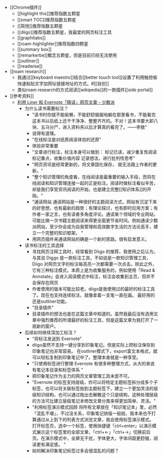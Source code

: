- [[Chrome插件]]
    - [[highlight this]]推荐指数五颗星
    - [[smart TOC]]推荐指数五颗星
    - [[简悦]]推荐指数五颗星
    - [[diigo]]推荐指数五颗星，我最爱的网页标注工具
    - [[graphitabs]]
    - [[roam-highlighter]]推荐指数四颗星
    - [[summary box]]
    - [[remarkerbe]]概念五颗星，但是目前已经无法使用
    - [[outliner]]
    - [[readwise]]
- [[roam research]]
    - 我通过[[keyboard maestro]]结合[[better touch tool]]设置了利用触控板快速粘贴文字加网址链接地址的方式。#[[自创]]
    - 类似roam research的方式阅读[[wikipedia]]的一款插件[[side portal]]
- [[参考资料]]
    - [利用 Liner 和 Evernote「精读」网页文章 - 少数派](https://www.diigo.com/outliner/diigo_items/904019/12128769/484509263?key=34d57b46e1)
        - 为什么读书需要标注？
            - "读书时你就不能偷懒，不能舒舒服服地躺在那里看书，不能看完这本书以后纸上还干干净净、整整齐齐的。不对！这本书要大卸八块、五马分尸，进入资料夹以后才算真的看完了。——李敖"
            - 说得有道理。
            - "在线标注是对纸质阅读体验的还原"
            - 体验非常重要
            - "文章进行标注，标注本身可以做到： 标记已读，减少重复性阅读 标记重点，收集价值内容 记录想法，进行批判性思考"
            - "网页资讯是经常更新的，将文章固化保存， 就无法跟上作者的更新。"
            - "整个知识管理的角度看，在线阅读是最重要的输入手段，而将在线阅读和知识管理连接一起的正是标注。阅读时做标注看似辛苦，却是我们享受资讯阅读的开始，也是建立完整[[知识体系]]的开始。"
            - "通读网站 通读网站是一种很好的主题阅读方式，网站有沉淀下来的好思想，也有最新的趋势；有理论探讨，也有即时应用方案；有作者一家之言，也有读者多角度评论。通读某个领域的专业网站，可能比做一次书籍主题阅读来得更全面更节省时间。例如通读少数派网站，至少你会成为自我管理和高效数字生活的方法论高手，建立一个完整的知识框架。 "
            - 用网页插件来通读网站的确是一个新的思路。很有启发意义。
        - 读书标注的工具选择
            - 寻找网页注释工具时，经常看到 Diigo 的推荐，我使用之后认为，与其说 Diggo 是一款标注工具，不如说是一款知识管理工具，Diigo 对网页文字的标注每高亮一次都需要一次点击。除此之外，它有三种标注模式，本质上是为收集服务的，例如使用「Read & Annotate」会进入阅读模式中标注，标注会收集到主页，但并不会保存在网页
            - 作者使用的版本可能比较老。diigo是我使用过的最好的标注工具了。现在也支持连续标注，就像拿着一支笔一直在画。 最好用的还是outliner功能。
            - "目录插件"
            - 目录插件的想法也是在这篇文章中知道的。虽然我最后没有选用文章中强烈推荐的所谓最好的标注工具，但是这篇文章为我打开了一扇新的窗户。
        - 后续如何继续深加工标注？
            - "将标注发送到 Evernote"
            - diigo虽然不支持一键分享到印象笔记。但是实际上把标注保存到印象笔记也非常容易。 在outliner模式下，export富文本格式，就可以轻松复制到印象笔记中了。整理本身就是一种享受。
            - "只使用标签进行整理 Evernote 有很多种整理方式，从大的来说有笔记本目录和标签体系 "
            - 把印象笔记作为主力的网页文章管理工具未尝不可。
            - "Evernote 的标签支持层级，你可以将特定主题标签拆分成多个子标签，也可以将关联标签拖到主题标签下，建立一个更加灵活的层级知识结构，也可以通过拖出去解散这个只是结构，这种处理层级的方法可比建立层级笔记本修改文章分类来得更加简单、灵活。"
            - "利用标签演示模式回顾 将所有文章放在「知识笔记本」里，必然「混乱不堪」，不过没关系，印象笔记排版一般般，我本来也不打算通过从上到下的列表方式浏览文章，我会使用标签演示模式。 打开标签页，选中一个标签，使用快捷键「ctrl+enter」以演示模式展示这个标签里的全部文章，「ctrl+←」「ctrl+→」切换前后页。在演示模式中，全屏无干扰，字体更大，字体间距更舒服，阅读更有满足感。 "
            - 如何解决印象笔记标签过多会很混乱的问题？
